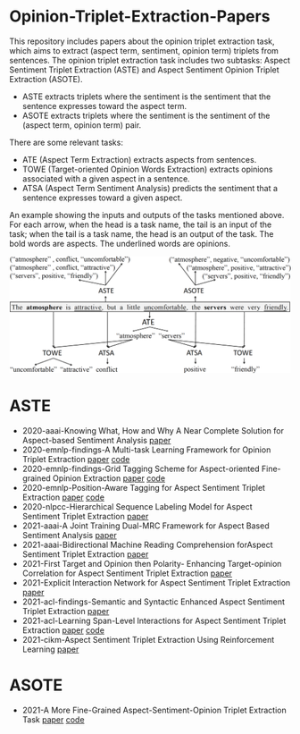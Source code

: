 # Opinion-Triplet-Extraction-Papers
This repository includes papers about the opinion triplet extraction task, which aims to extract (aspect term, sentiment, opinion term) triplets from sentences.  The opinion triplet extraction task includes two subtasks: Aspect Sentiment Triplet Extraction (ASTE) and Aspect Sentiment Opinion Triplet Extraction (ASOTE).
- ASTE extracts triplets where the sentiment is the sentiment that the sentence expresses toward the aspect term.
- ASOTE extracts triplets where the sentiment is the sentiment of the (aspect term, opinion term) pair.

There are some relevant tasks:
- ATE (Aspect Term Extraction) extracts aspects from sentences.
- TOWE (Target-oriented Opinion Words Extraction) extracts opinions associated with a given aspect in a sentence. 
- ATSA (Aspect Term Sentiment Analysis) predicts the sentiment that a sentence expresses toward a given aspect.

An example showing the inputs and outputs of the tasks mentioned above. For each arrow, when the head is a task name, the tail is an input of the task; when the tail is a task name, the head is an output of the task. The bold words are aspects. The underlined words are opinions.

![tasks](./figures/tasks.png)

# ASTE
- 2020-aaai-Knowing What, How and Why A Near Complete Solution for Aspect-based Sentiment Analysis [paper](https://ojs.aaai.org/index.php/AAAI/article/view/6383)
- 2020-emnlp-findings-A Multi-task Learning Framework for Opinion Triplet Extraction [paper](https://aclanthology.org/2020.findings-emnlp.72/) [code](https://github.com/GeneZC/OTE-MTL)
- 2020-emnlp-findings-Grid Tagging Scheme for Aspect-oriented Fine-grained Opinion Extraction [paper](https://aclanthology.org/2020.findings-emnlp.234.pdf) [code](https://github.com/NJUNLP/GTS)
- 2020-emnlp-Position-Aware Tagging for Aspect Sentiment Triplet Extraction [paper](https://aclanthology.org/2020.emnlp-main.183.pdf) [code](https://github.com/xuuuluuu/Position-Aware-Tagging-for-ASTE)
- 2020-nlpcc-Hierarchical Sequence Labeling Model for Aspect Sentiment Triplet Extraction [paper](https://link.springer.com/chapter/10.1007/978-3-030-60450-9_52)
- 2021-aaai-A Joint Training Dual-MRC Framework for Aspect Based Sentiment Analysis [paper](https://www.aaai.org/AAAI21Papers/AAAI-5353.MaoY.pdf)
- 2021-aaai-Bidirectional Machine Reading Comprehension forAspect Sentiment Triplet Extraction [paper](https://arxiv.org/pdf/2103.07665.pdf)
- 2021-First Target and Opinion then Polarity- Enhancing Target-opinion Correlation for Aspect Sentiment Triplet Extraction [paper](https://arxiv.org/abs/2102.08549)
- 2021-Explicit Interaction Network for Aspect Sentiment Triplet Extraction [paper](https://arxiv.org/pdf/2106.11148.pdf)
- 2021-acl-findings-Semantic and Syntactic Enhanced Aspect Sentiment Triplet Extraction [paper](https://aclanthology.org/2021.findings-acl.128.pdf)
- 2021-acl-Learning Span-Level Interactions for Aspect Sentiment Triplet Extraction [paper](https://aclanthology.org/2021.acl-long.367.pdf) [code](https://github.com/chiayewken/Span-ASTE)
- 2021-cikm-Aspect Sentiment Triplet Extraction Using
Reinforcement Learning [paper](https://arxiv.org/pdf/2108.06107.pdf)

# ASOTE
- 2021-A More Fine-Grained Aspect-Sentiment-Opinion Triplet Extraction Task [paper](https://arxiv.org/abs/2103.15255) [code](https://github.com/l294265421/ASOTE)
